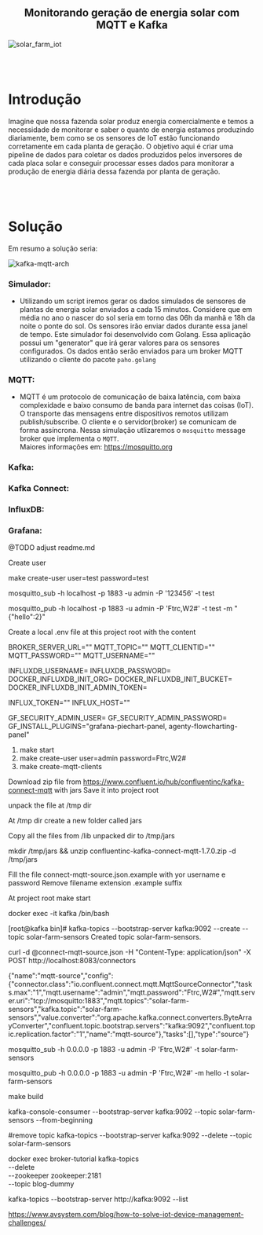 ## <center>Monitorando geração de energia solar com MQTT e Kafka</center>



![solar_farm_iot](https://github.com/leosimoesp/solar-iot-mqtt-kafka/assets/7965954/32b042d3-d51a-45fa-badf-8ed669f3ba46)

</br>
</br>

# Introdução
Imagine que nossa fazenda solar produz energia comercialmente e temos a necessidade de monitorar e saber o quanto de energia estamos produzindo diariamente, bem como se os sensores de IoT estão funcionando corretamente em cada planta de geração.
O objetivo aqui é criar uma pipeline de dados para coletar os dados produzidos pelos inversores de cada placa solar e conseguir processar esses dados para monitorar a produção de energia diária dessa fazenda por planta de geração.

</br>
</br>

# Solução

Em resumo a solução seria:

![kafka-mqtt-arch](https://github.com/leosimoesp/solar-iot-mqtt-kafka/assets/7965954/1424a398-ba32-4824-82d4-bb540d62f0d6)

### Simulador: 

- Utilizando um script iremos gerar os dados simulados de sensores de plantas de energia solar enviados a cada 15 minutos. Considere que em média no ano o nascer do sol seria em torno das 06h da manhã e 18h da noite o ponte do sol. Os sensores irão enviar dados durante essa janel de tempo.
Este simulador foi desenvolvido com Golang. Essa aplicação possui um "generator" que irá gerar valores para os sensores configurados.
Os dados então serão enviados para um broker MQTT utilizando o cliente do pacote `paho.golang`

### MQTT: 

- MQTT é um protocolo de comunicação de baixa latência, com baixa complexidade e baixo consumo de banda para internet das coisas (IoT).
O transporte das mensagens entre dispositivos remotos utilizam publish/subscribe. O cliente e o servidor(broker) se comunicam de forma assíncrona.
Nessa simulação utlizaremos o `mosquitto` message broker que implementa o `MQTT`. </br> Maiores informações em: https://mosquitto.org

### Kafka: 


### Kafka Connect:


### InfluxDB:


### Grafana:


@TODO adjust readme.md

Create user

make create-user user=test password=test

mosquitto_sub -h localhost -p 1883 -u admin -P '123456' -t test

mosquitto_pub -h localhost -p 1883 -u admin -P 'Ftrc,W2#' -t test -m "{"hello":2}"

Create a local .env file at this project root with the content

BROKER_SERVER_URL=""
MQTT_TOPIC=""
MQTT_CLIENTID=""
MQTT_PASSWORD=""
MQTT_USERNAME=""

INFLUXDB_USERNAME=
INFLUXDB_PASSWORD=
DOCKER_INFLUXDB_INIT_ORG=
DOCKER_INFLUXDB_INIT_BUCKET=
DOCKER_INFLUXDB_INIT_ADMIN_TOKEN=

INFLUX_TOKEN=""
INFLUX_HOST=""

GF_SECURITY_ADMIN_USER=
GF_SECURITY_ADMIN_PASSWORD=
GF_INSTALL_PLUGINS="grafana-piechart-panel, agenty-flowcharting-panel"

1. make start
2. make create-user user=admin password=Ftrc,W2#
3. make create-mqtt-clients

Download zip file from https://www.confluent.io/hub/confluentinc/kafka-connect-mqtt with jars
Save it into project root

unpack the file at /tmp dir

At /tmp dir create a new folder called jars

Copy all the files from /lib unpacked dir to /tmp/jars

mkdir /tmp/jars && unzip confluentinc-kafka-connect-mqtt-1.7.0.zip -d /tmp/jars

Fill the file connect-mqtt-source.json.example with yor username e password
Remove filename extension .example suffix

At project root make start

docker exec -it kafka /bin/bash

[root@kafka bin]# kafka-topics --bootstrap-server kafka:9092 --create --topic solar-farm-sensors
Created topic solar-farm-sensors.

curl -d @connect-mqtt-source.json -H "Content-Type: application/json" -X POST http://localhost:8083/connectors

{"name":"mqtt-source","config":{"connector.class":"io.confluent.connect.mqtt.MqttSourceConnector","tasks.max":"1","mqtt.username":"admin","mqtt.password":"Ftrc,W2#","mqtt.server.uri":"tcp://mosquitto:1883","mqtt.topics":"solar-farm-sensors","kafka.topic":"solar-farm-sensors","value.converter":"org.apache.kafka.connect.converters.ByteArrayConverter","confluent.topic.bootstrap.servers":"kafka:9092","confluent.topic.replication.factor":"1","name":"mqtt-source"},"tasks":[],"type":"source"}

mosquitto_sub -h 0.0.0.0 -p 1883 -u admin -P 'Ftrc,W2#' -t solar-farm-sensors

mosquitto_pub -h 0.0.0.0 -p 1883 -u admin -P 'Ftrc,W2#' -m hello -t solar-farm-sensors

make build

kafka-console-consumer --bootstrap-server kafka:9092 --topic solar-farm-sensors --from-beginning

#remove topic
kafka-topics --bootstrap-server kafka:9092 --delete --topic solar-farm-sensors

docker exec broker-tutorial kafka-topics \
 --delete \
 --zookeeper zookeeper:2181 \
 --topic blog-dummy

kafka-topics --bootstrap-server http://kafka:9092 --list

https://www.avsystem.com/blog/how-to-solve-iot-device-management-challenges/